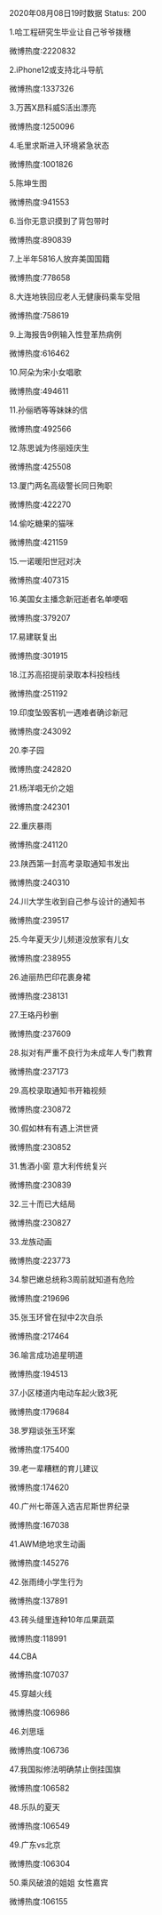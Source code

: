 2020年08月08日19时数据
Status: 200

1.哈工程研究生毕业让自己爷爷拨穗

微博热度:2220832

2.iPhone12或支持北斗导航

微博热度:1337326

3.万茜X昂科威S活出漂亮

微博热度:1250096

4.毛里求斯进入环境紧急状态

微博热度:1001826

5.陈坤生图

微博热度:941553

6.当你无意识摸到了背包带时

微博热度:890839

7.上半年5816人放弃美国国籍

微博热度:778658

8.大连地铁回应老人无健康码乘车受阻

微博热度:758619

9.上海报告9例输入性登革热病例

微博热度:616462

10.阿朵为宋小女唱歌

微博热度:494611

11.孙俪晒等等妹妹的信

微博热度:492566

12.陈思诚为佟丽娅庆生

微博热度:425508

13.厦门两名高级警长同日殉职

微博热度:422270

14.偷吃糖果的猫咪

微博热度:421159

15.一诺暖阳世冠对决

微博热度:407315

16.美国女主播念新冠逝者名单哽咽

微博热度:379207

17.易建联复出

微博热度:301915

18.江苏高招提前录取本科投档线

微博热度:251192

19.印度坠毁客机一遇难者确诊新冠

微博热度:243092

20.李子园

微博热度:242820

21.杨洋唱无价之姐

微博热度:242301

22.重庆暴雨

微博热度:241120

23.陕西第一封高考录取通知书发出

微博热度:240310

24.川大学生收到自己参与设计的通知书

微博热度:239517

25.今年夏天少儿频道没放家有儿女

微博热度:238955

26.迪丽热巴印花裹身裙

微博热度:238131

27.王珞丹秒删

微博热度:237609

28.拟对有严重不良行为未成年人专门教育

微博热度:237173

29.高校录取通知书开箱视频

微博热度:230872

30.假如林有有遇上洪世贤

微博热度:230852

31.售酒小窗 意大利传统复兴

微博热度:230839

32.三十而已大结局

微博热度:230827

33.龙族动画

微博热度:223773

34.黎巴嫩总统称3周前就知道有危险

微博热度:219696

35.张玉环曾在狱中2次自杀

微博热度:217464

36.喻言成功追星明道

微博热度:194513

37.小区楼道内电动车起火致3死

微博热度:179684

38.罗翔谈张玉环案

微博热度:175400

39.老一辈糟糕的育儿建议

微博热度:174620

40.广州七蒂莲入选吉尼斯世界纪录

微博热度:167038

41.AWM绝地求生动画

微博热度:145276

42.张雨绮小学生行为

微博热度:137891

43.砖头缝里连种10年瓜果蔬菜

微博热度:118991

44.CBA

微博热度:107037

45.穿越火线

微博热度:106986

46.刘思瑶

微博热度:106736

47.我国拟修法明确禁止倒挂国旗

微博热度:106582

48.乐队的夏天

微博热度:106549

49.广东vs北京

微博热度:106304

50.乘风破浪的姐姐 女性嘉宾

微博热度:106155

